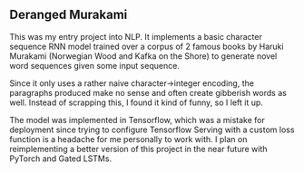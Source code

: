## Deranged Murakami

This was my entry project into NLP. It implements a basic character sequence RNN model trained over a corpus of 2 famous books by
Haruki Murakami (Norwegian Wood and Kafka on the Shore) to generate novel word sequences given some input sequence.

Since it only uses a rather naive character->integer encoding, the paragraphs produced make no sense and often create gibberish words as well. Instead of scrapping this, I found it kind of funny, so I left it up. 

The model was implemented in Tensorflow, which was a mistake for deployment since trying to configure Tensorflow Serving with a custom loss function is a headache for me personally to work with. I plan on reimplementing a better version of this project in the near future with PyTorch and Gated LSTMs.
